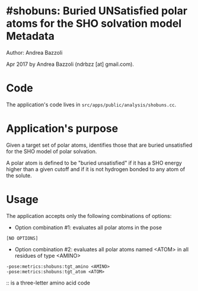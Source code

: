 #shobuns: Buried UNSatisfied polar atoms for the SHO solvation model
Metadata
========

Author: Andrea Bazzoli

Apr 2017 by Andrea Bazzoli (ndrbzz [at] gmail.com).

Code
====

The application's code lives in `src/apps/public/analysis/shobuns.cc`.

Application's purpose
===================

Given a target set of polar atoms, identifies those that are buried unsatisfied for the SHO model of polar solvation.

A polar atom is defined to be "buried unsatisfied" if it has a SHO energy higher than a given cutoff and if it is not hydrogen bonded to any atom of the solute. 

Usage
=====

The application accepts only the following combinations of options:

* Option combination #1: evaluates all polar atoms in the pose
````
[NO OPTIONS]
````
* Option combination #2: evaluates all polar atoms named \<ATOM\> in all residues of type \<AMINO\>
````
-pose:metrics:shobuns:tgt_amino <AMINO>
-pose:metrics:shobuns:tgt_atom <ATOM>
````
:: is a three-letter amino acid code